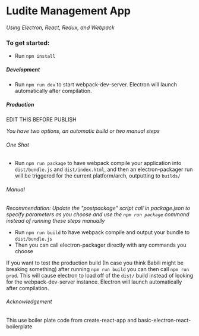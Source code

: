 # Ludite Management App

_Using Electron, React, Redux, and Webpack_

### To get started:

- Run `npm install`

##### Development

- Run `npm run dev` to start webpack-dev-server. Electron will launch automatically after compilation.

##### Production

EDIT THIS BEFORE PUBLISH

_You have two options, an automatic build or two manual steps_

###### One Shot

- Run `npm run package` to have webpack compile your application into `dist/bundle.js` and `dist/index.html`, and then an electron-packager run will be triggered for the current platform/arch, outputting to `builds/`

###### Manual

_Recommendation: Update the "postpackage" script call in package.json to specify parameters as you choose and use the `npm run package` command instead of running these steps manually_

- Run `npm run build` to have webpack compile and output your bundle to `dist/bundle.js`
- Then you can call electron-packager directly with any commands you choose

If you want to test the production build (In case you think Babili might be breaking something) after running `npm run build` you can then call `npm run prod`. This will cause electron to load off of the `dist/` build instead of looking for the webpack-dev-server instance. Electron will launch automatically after compilation.

###### Acknowledgement

This use boiler plate code from create-react-app and basic-electron-react-boilerplate
